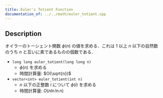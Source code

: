 ```yaml
---
title: Euler's Totient Function
documentation_of: ../../math/euler_totient.cpp
---
```


## Description

オイラーのトーシェント関数 $\phi(n)$ の値を求める．これは $1$ 以上 $n$ 以下の自然数のうち $n$ と互いに素であるものの個数である．

- `long long euler_totient(long long n)`
    - $\phi(n)$ を求める
    - 時間計算量: $O(\sqrt{n})$
- `vector<int> euler_totient(int n)`
    - $n$ 以下の正整数 $i$ について $\phi(i)$ を求める
    - 時間計算量: $O(n \ln\ln n)$